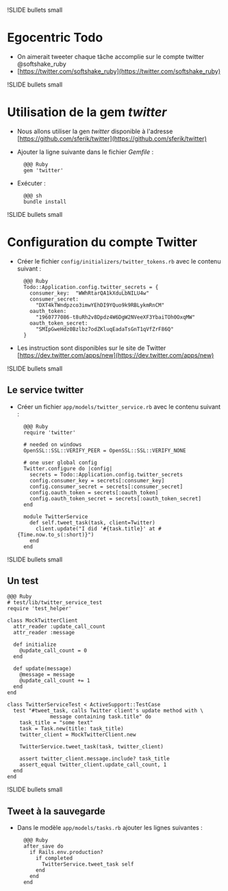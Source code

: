 !SLIDE bullets small
# Egocentric Todo
- On aimerait tweeter chaque tâche accomplie sur le compte twitter @softshake_ruby
- [https://twitter.com/softshake_ruby](https://twitter.com/softshake_ruby)

!SLIDE bullets small
# Utilisation de la gem _twitter_

- Nous allons utiliser la gen _twitter_ disponible à l'adresse [https://github.com/sferik/twitter](https://github.com/sferik/twitter)
- Ajouter la ligne suivante dans le fichier _Gemfile_ :

        @@@ Ruby
        gem 'twitter'

- Exécuter :

        @@@ sh
        bundle install

!SLIDE bullets small
# Configuration du compte Twitter

- Créer le fichier `config/initializers/twitter_tokens.rb` avec le
contenu suivant :

        @@@ Ruby
        Todo::Application.config.twitter_secrets = {
          consumer_key:  "WWhRtarQA1kXduLbNILU4w"
          consumer_secret:
            "DXT4kTWndpzco3imwYEhDI9YQuo9k9RBLykmRnCM"
          oauth_token:
            "1960777086-t8uRh2v8Dpdz4W6DgW2NVeeXF3YbaiTOh0OxqMW"
          oauth_token_secret:
            "SMIpGweHdz0Bzlbz7odZKluqEadaTsGnT1qVfZrF86Q"
        }

- Les instruction sont disponibles sur le site de Twitter [https://dev.twitter.com/apps/new](https://dev.twitter.com/apps/new)


!SLIDE bullets small
## Le service twitter

- Créer un fichier `app/models/twitter_service.rb` avec le contenu suivant :

        @@@ Ruby
        require 'twitter'

        # needed on windows
        OpenSSL::SSL::VERIFY_PEER = OpenSSL::SSL::VERIFY_NONE

        # one user global config
        Twitter.configure do |config|
          secrets = Todo::Application.config.twitter_secrets
          config.consumer_key = secrets[:consumer_key]
          config.consumer_secret = secrets[:consumer_secret]
          config.oauth_token = secrets[:oauth_token]
          config.oauth_token_secret = secrets[:oauth_token_secret]
        end

        module TwitterService
          def self.tweet_task(task, client=Twitter)
            client.update("I did '#{task.title}' at #{Time.now.to_s(:short)}")
          end
        end

!SLIDE bullets small
## Un test

    @@@ Ruby
    # test/lib/twitter_service_test
    require 'test_helper'

    class MockTwitterClient
      attr_reader :update_call_count
      attr_reader :message

      def initialize
        @update_call_count = 0
      end

      def update(message)
        @message = message
        @update_call_count += 1
      end
    end

    class TwitterServiceTest < ActiveSupport::TestCase
      test "#tweet_task, calls Twitter client's update method with \
                  message containing task.title" do
        task_title = "some text"
        task = Task.new(title: task_title)
        twitter_client = MockTwitterClient.new

        TwitterService.tweet_task(task, twitter_client)

        assert twitter_client.message.include? task_title
        assert_equal twitter_client.update_call_count, 1
      end
    end

!SLIDE bullets small
## Tweet à la sauvegarde

- Dans le modèle `app/models/tasks.rb` ajouter les lignes 
suivantes :

        @@@ Ruby
        after_save do
          if Rails.env.production?
            if completed
              TwitterService.tweet_task self
            end
          end
        end

